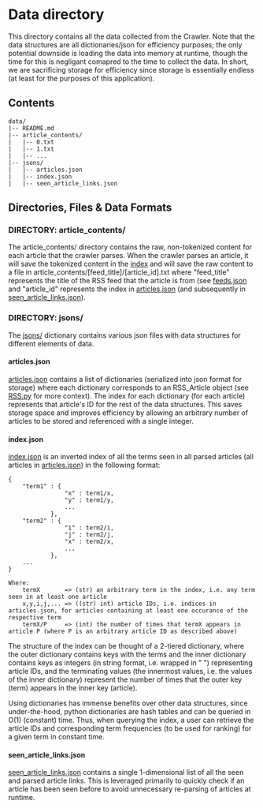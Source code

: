 # Data directory

This directory contains all the data collected from the Crawler. Note that the data structures are all dictionaries/json for efficiency purposes; the only potential downside is loading the data into memory at runtime, though the time for this is negligant comapred to the time to collect the data. In short, we are sacrificing storage for efficiency since storage is essentially endless (at least for the purposes of this application). 

## Contents

    data/
    |-- README.md
    |-- article_contents/
    |   |-- 0.txt
    |   |-- 1.txt
    |   |-- ... 
    |-- jsons/
    |   |-- articles.json
    |   |-- index.json
    |   |-- seen_article_links.json

## Directories, Files & Data Formats

### DIRECTORY: article_contents/

The article_contents/ directory contains the raw, non-tokenized content for each article that the crawler parses. When the crawler parses an article, it will save the tokenized content in the [index](####index.json) and will save the raw content to a file in article_contents/[feed_title]/[article_id].txt where "feed_title" represents the title of the RSS feed that the article is from (see [feeds.json](../rss_feed/feeds.json) and "article_id" represents the index in [articles.json](jsons/articles.json) (and subsequently in [seen_article_links.json](jsons/seen_article_links.json)).  

### DIRECTORY: jsons/

The [jsons/](jsons/) dictionary contains various json files with data structures for different elements of data. 

#### articles.json

[articles.json](jsons/articles.json) contains a list of dictionaries (serialized into json format for storage) where each dictionary corresponds to an RSS_Article object (see [RSS.py](../rss_feed/RSS.py) for more context). The index for each dictionary (for each article) represents that article's ID for the rest of the data structures. This saves storage space and improves efficiency by allowing an arbitrary number of articles to be stored and referenced with a single integer.

#### index.json

[index.json](jsons/index.json) is an inverted index of all the terms seen in all parsed articles (all articles in [articles.json](####articles.json)) in the following format: 

    { 
        "term1" : { 
                    "x" : term1/x,
                    "y" : term1/y,
                    ...
                },
        "term2" : { 
                    "i" : term2/i,
                    "j" : term2/j,
                    "x" : term2/x,
                    ...
                },
        ...
    }

    Where: 
        termX       => (str) an arbitrary term in the index, i.e. any term seen in at least one article
        x,y,i,j,... => ((str) int) article IDs, i.e. indices in articles.json, for articles containing at least one occurance of the respective term
        termX/P     => (int) the number of times that termX appears in article P (where P is an arbitrary article ID as described above)

The structure of the index can be thought of a 2-tiered dictionary, where the outer dictionary contains keys with the terms and the inner dictionary contains keys as integers (in string format, i.e. wrapped in " ") representing article IDs, and the terminating values (the innermost values, i.e. the values of the inner dictionary) represent the number of times that the outer key (term) appears in the inner key (article). 

Using dictionaries has immense benefits over other data structures, since under-the-hood, python dictionaries are hash tables and can be queried in O(1) (constant) time. Thus, when querying the index, a user can retrieve the article IDs and corresponding term frequencies (to be used for ranking) for a given term in constant time. 

#### seen_article_links.json

[seen_article_links.json](jsons/seen_article_links.json) contains a single 1-dimensional list of all the seen and parsed article links. This is leveraged primarily to quickly check if an article has been seen before to avoid unnecessary re-parsing of articles at runtime. 








